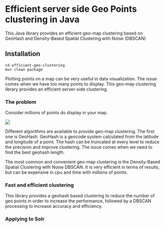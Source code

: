 # Efficient server side Geo Points clustering in Java

This Java library provides an efficient geo-map clustering based on GeoHash and Density-Based Spatial Clustering with Noise (DBSCAN)

## Installation


```
cd efficient-geo-clustering
mvn clean package
```


Plotting points on a map can be very useful in data visualization. The issue comes when we have too many points to display.
This geo-map clustering library provides an efficient server-side clustering.


### The problem

Consider millions of points do display in your map.

![](https://github.com/github/training-kit/blob/master/images/professortocat.png)


Different algorithms are available to provide geo-map clustering. The first one is GeoHash.
GeoHash is a geocode system calculated from the latitude and longitude of a point. The hash can be truncated at every level to reduce the precision and improve clustering.
The issue comes when we need to find the best geohash length.


The most common and convenient geo-map clustering is the Density-Based Spatial Clustering with Noise DBSCAN.
It is very efficient in terms of results, but can be expensive in cpu and time with millions of points.


### Fast and efficient clustering


This library provides a geohash based clustering to reduce the number of geo points in order to increase the performance, followed by a DBSCAN processing to increase accuracy and efficiency.


### Applying to Solr